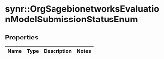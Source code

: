# synr::OrgSagebionetworksEvaluationModelSubmissionStatusEnum


## Properties
Name | Type | Description | Notes
------------ | ------------- | ------------- | -------------


